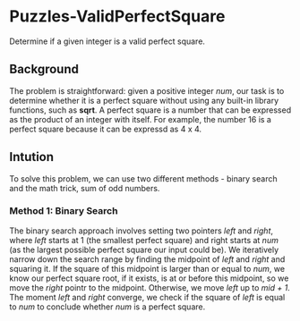 # Puzzles-ValidPerfectSquare

Determine if a given integer is a valid perfect square.

## Background

The problem is straightforward: given a positive integer *num*, our task is to determine whether it
is a perfect square without using any built-in library functions, such as **sqrt**. A perfect square is
a number that can be expressed as the product of an integer with itself. For example, the
number 16 is a perfect square because it can be expressd as 4 x 4.

## Intution

To solve this problem, we can use two different methods - binary search and the math trick, sum of odd numbers.

### Method 1: Binary Search

The binary search approach involves setting two pointers *left* and *right*, where *left* starts at 1
(the smallest perfect square) and right starts at *num* (as the largest possible perfect square our
input could be). We iteratively narrow down the search range by finding the midpoint of *left* and
*right* and squaring it. If the square of this midpoint is larger than or equal to *num*, we know our
perfect square root, if it exists, is at or before this midpoint, so we move the *right* pointr to the
midpoint. Otherwise, we move *left* up to *mid + 1*. The moment *left* and *right* converge, we
check if the square of *left* is equal to *num* to conclude whether *num* is a perfect square.


